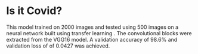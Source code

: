# Is it Covid?
This model trained on 2000 images and tested using 500 images on a neural network built using transfer learning . The convolutional blocks were extracted from the VGG16 model. A validation accuracy of 98.6% and validation loss of of 0.0427 was achieved. 
